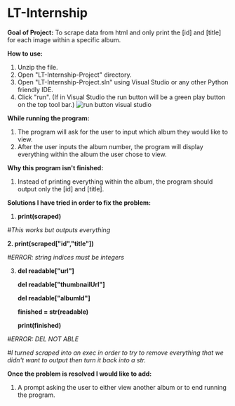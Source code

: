 # LT-Internship
**Goal of Project:**
To scrape data from html and only print the [id] and [title] for each image within a specific album.

**How to use:**
1. Unzip the file.
2. Open "LT-Internship-Project" directory.
3. Open "LT-Internship-Project.sln" using Visual Studio or any other Python friendly IDE.
4. Click "run".  (If in Visual Studio the run button will be a green play button on the top tool bar.)
![run button visual studio](https://user-images.githubusercontent.com/75749470/101669469-cee10400-3a06-11eb-824a-8a5121f6358d.jpg)

**While running the program:**
1. The program will ask for the user to input which album they would like to view.
2. After the user inputs the album number, the program will display everything within the album the user chose to view.

**Why this program isn't finished:**
1. Instead of printing everything within the album, the program should output only the [id] and [title].

**Solutions I have tried in order to fix the problem:**
1. **print(scraped)**

*#This works but outputs everything*

**2. print(scraped["id","title"])**

*#ERROR: string indices must be integers*

3.  **del readable["url"]**

    **del readable["thumbnailUrl"]**
    
    **del readable["albumId"]**
    
    **finished = str(readable)**
    
    **print(finished)**
    
*#ERROR: DEL NOT ABLE*

*#I turned scraped into an exec in order to try to remove everything that we didn't want to output then turn it back into a str.*

**Once the problem is resolved I would like to add:**
1. A prompt asking the user to either view another album or to end running the program.
